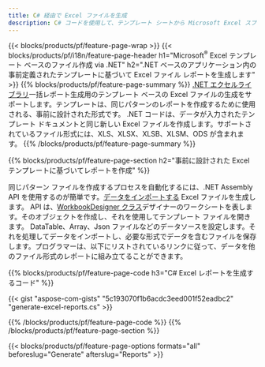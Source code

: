 ```yaml
---
title: C# 経由で Excel ファイルを生成
description: C# コードを使用して、テンプレート シートから Microsoft Excel スプレッドシートを生成します
---
```

{{< blocks/products/pf/feature-page-wrap >}}
{{< blocks/products/pf/i18n/feature-page-header h1="Microsoft<sup>&reg;</sup> Excel テンプレート ベースのファイル作成 via .NET" h2=".NET ベースのアプリケーション内の事前定義されたテンプレートに基づいて Excel ファイル レポートを生成します" >}}
{{% blocks/products/pf/feature-page-summary %}}
[.NET エクセルライブラリ](/cells/ja/net/)一括レポート生成用のテンプレート ベースの Excel ファイルの生成をサポートします。テンプレートは、同じパターンのレポートを作成するために使用される、事前に設計された形式です。 .NET コードは、データが入力されたテンプレート ドキュメントと同じ新しい Excel ファイルを作成します。サポートされているファイル形式には、XLS、XLSX、XLSB、XLSM、ODS が含まれます。
{{% /blocks/products/pf/feature-page-summary %}}

{{% blocks/products/pf/feature-page-section h2="事前に設計された Excel テンプレートに基づいてレポートを作成" %}}

同じパターン ファイルを作成するプロセスを自動化するには、.NET Assembly API を使用するのが簡単です。[データをインポートする](https://docs.aspose.com/cells/net/import-data-into-worksheet/#importing-data-from-json) Excel ファイルを生成します。 API は、[WorkbookDesigner クラス](https://reference.aspose.com/cells/net/aspose.cells/workbookdesigner)デザイナーのワークシートを表します。そのオブジェクトを作成し、それを使用してテンプレート ファイルを開きます。 DataTable、Array、Json ファイルなどのデータソースを設定します。それを処理してデータをインポートし、必要な形式でデータを含むファイルを保存します。プログラマーは、以下にリストされているリンクに従って、データを他のファイル形式のレポートに組み立てることができます。



{{% blocks/products/pf/feature-page-code h3="C# Excel レポートを生成するコード" %}}

{{< gist "aspose-com-gists" "5c193070f1b6acdc3eed001f52eadbc2" "generate-excel-reports.cs" >}}

{{% /blocks/products/pf/feature-page-code %}}
{{% /blocks/products/pf/feature-page-section %}}

{{< blocks/products/pf/feature-page-options formats="all" beforeslug="Generate" afterslug="Reports" >}}

